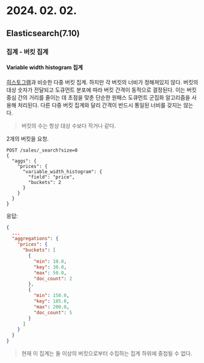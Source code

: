 # 2024. 02. 02.

## Elasticsearch(7.10)

### 집계 - 버킷 집계

#### Variable width histogram 집계

[히스토그램][agg-histogram]과 비슷한 다중 버킷 집계. 하지만 각 버킷의 너비가 정해져있지 않다. 버킷의 대상 숫자가 전달되고 도큐먼트 분포에 따라 버킷 간격이 동적으로 결정된다. 이는 버킷 중심 간의 거리를 줄이는 데 초점을 맞춘 단순한 원패스 도큐먼트 군집화 알고리즘을 사용해 처리된다. 다른 다중 버킷 집계와 달리 간격이 반드시 통일된 너비를 갖지는 않는다.

> 버킷의 수는 항상 대상 수보다 작거나 같다.

2개의 버킷을 요청.

```http
POST /sales/_search?size=0
{
  "aggs": {
    "prices": {
      "variable_width_histogram": {
        "field": "price",
        "buckets": 2
      }
    }
  }
}
```

응답:

```json
{
  ...
  "aggregations": {
    "prices": {
      "buckets": [
        {
          "min": 10.0,
          "key": 30.0,
          "max": 50.0,
          "doc_count": 2
        },
        {
          "min": 150.0,
          "key": 185.0,
          "max": 200.0,
          "doc_count": 5
        }
      ]
    }
  }
}
```

>현재 이 집계는 둘 이상의 버킷으로부터 수집하는 집계 하위에 중첩될 수 없다.



[agg-histogram]: https://www.elastic.co/guide/en/elasticsearch/reference/current/search-aggregations-bucket-histogram-aggregation.html